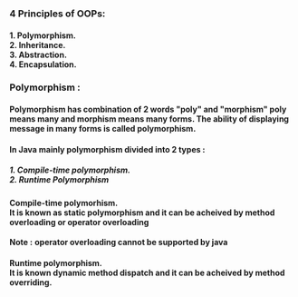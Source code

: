 ### 4 Principles of OOPs:
#### 1. Polymorphism.<br>2. Inheritance.<br>3. Abstraction.<br>4. Encapsulation.
### Polymorphism :
#### Polymorphism has combination of 2 words "poly" and "morphism" poly means many and morphism means many forms. The ability of displaying message in many forms is called polymorphism.
#### In Java mainly polymorphism divided into 2 types :
##### 1. Compile-time polymorphism.<br>2. Runtime Polymorphism
#### Compile-time polymorhism.<br>It is known as static polymorphism and it can be acheived by method overloading or operator overloading
**Note :** **operator overloading cannot be supported by java**
#### Runtime polymorphism.<br>It is known dynamic method dispatch and it can be acheived by method overriding.
